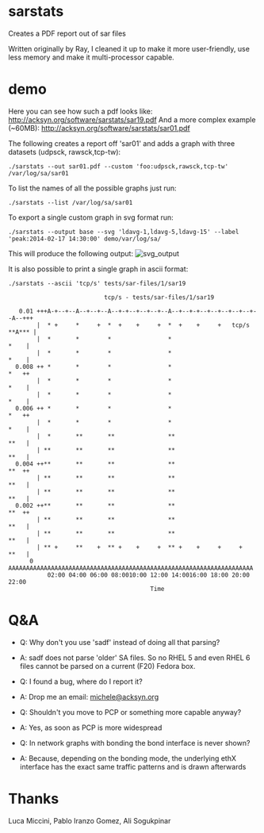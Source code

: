 sarstats
========

Creates a PDF report out of sar files

Written originally by Ray, I cleaned it up to make it more user-friendly, use
less memory and make it multi-processor capable.

demo
====
Here you can see how such a pdf looks like: http://acksyn.org/software/sarstats/sar19.pdf
And a more complex example (~60MB): http://acksyn.org/software/sarstats/sar01.pdf

The following creates a report off 'sar01' and adds a graph with three datasets (udpsck,
rawsck,tcp-tw):
```
./sarstats --out sar01.pdf --custom 'foo:udpsck,rawsck,tcp-tw' /var/log/sa/sar01
```

To list the names of all the possible graphs just run:
```
./sarstats --list /var/log/sa/sar01
```

To export a single custom graph in svg format run:
```
./sarstats --output base --svg 'ldavg-1,ldavg-5,ldavg-15' --label 'peak:2014-02-17 14:30:00' demo/var/log/sa/
```

This will produce the following output:
![svg_output](mbaldessari.github.io/sarstats/base1.svg)

It is also possible to print a single graph in ascii format:
```
./sarstats --ascii 'tcp/s' tests/sar-files/1/sar19

                           tcp/s - tests/sar-files/1/sar19

   0.01 +++A-+--+--A--+--+--A--+-+--+--+--+--A--+--+-+--+--+--+--+--+--A--+++
        |  * +     *     +  *  +    +     +  *  +    +     +   tcp/s **A*** |
        |  *       *        *                *                         *    |
        |  *       *        *                *                         *    |
  0.008 ++ *       *        *                *                         *   ++
        |  *       *        *                *                         *    |
        |  *       *        *                *                         *    |
  0.006 ++ *       *        *                *                         *   ++
        |  *       *        *                *                         *    |
        |  *       **       **               **                        **   |
        | **       **       **               **                        **   |
  0.004 ++**       **       **               **                        **  ++
        | **       **       **               **                        **   |
        | **       **       **               **                        **   |
  0.002 ++**       **       **               **                        **  ++
        | **       **       **               **                        **   |
        | **       **       **               **                        **   |
        | ** +     **    +  ** +    +     +  ** +    +     +     +     **   |
      0 AAAAAAAAAAAAAAAAAAAAAAAAAAAAAAAAAAAAAAAAAAAAAAAAAAAAAAAAAAAAAAAAAAAAA
           02:00 04:00 06:00 08:0010:00 12:00 14:0016:00 18:00 20:00 22:00
                                        Time
```

Q&A
===
* Q: Why don't you use 'sadf' instead of doing all that parsing?
* A: sadf does not parse 'older' SA files. So no RHEL 5 and even RHEL 6 files cannot
   be parsed on a current (F20) Fedora box.

* Q: I found a bug, where do I report it?
* A: Drop me an email: michele@acksyn.org

* Q: Shouldn't you move to PCP or something more capable anyway?
* A: Yes, as soon as PCP is more widespread

* Q: In network graphs with bonding the bond interface is never shown?
* A: Because, depending on the bonding mode, the underlying ethX interface has the exact same traffic patterns and is drawn afterwards

Thanks
======
Luca Miccini, Pablo Iranzo Gomez, Ali Sogukpinar
